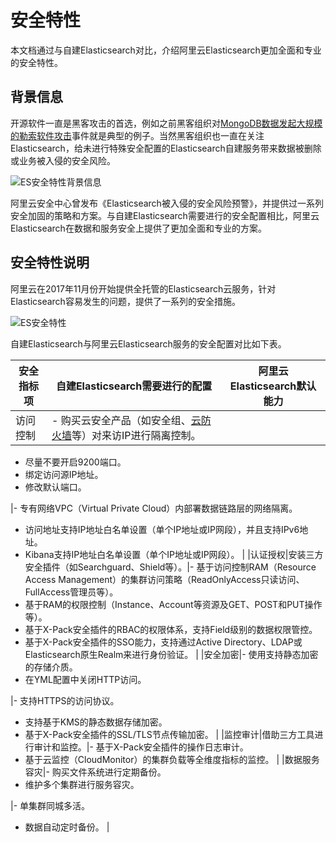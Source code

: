 # 安全特性

本文档通过与自建Elasticsearch对比，介绍阿里云Elasticsearch更加全面和专业的安全特性。

## 背景信息

开源软件一直是黑客攻击的首选，例如之前黑客组织对[MongoDB数据发起大规模的勒索软件攻击](https://help.aliyun.com/noticelist/articleid/20527251.html)事件就是典型的例子。当然黑客组织也一直在关注Elasticsearch，给未进行特殊安全配置的Elasticsearch自建服务带来数据被删除或业务被入侵的安全风险。

![ES安全特性背景信息](https://static-aliyun-doc.oss-cn-hangzhou.aliyuncs.com/assets/img/zh-CN/5098740951/p52244.png)

阿里云安全中心曾发布《Elasticsearch被入侵的安全风险预警》，并提供过一系列安全加固的策略和方案。与自建Elasticsearch需要进行的安全配置相比，阿里云Elasticsearch在数据和服务安全上提供了更加全面和专业的方案。

## 安全特性说明

阿里云在2017年11月份开始提供全托管的Elasticsearch云服务，针对Elasticsearch容易发生的问题，提供了一系列的安全措施。

![ES安全特性](https://static-aliyun-doc.oss-cn-hangzhou.aliyuncs.com/assets/img/zh-CN/5098740951/p52236.png)

自建Elasticsearch与阿里云Elasticsearch服务的安全配置对比如下表。

|安全指标项|自建Elasticsearch需要进行的配置|阿里云Elasticsearch默认能力|
|-----|----------------------|--------------------|
|访问控制|-   购买云安全产品（如安全组、[云防火墙]()等）对来访IP进行隔离控制。
-   尽量不要开启9200端口。
-   绑定访问源IP地址。
-   修改默认端口。

|-   专有网络VPC（Virtual Private Cloud）内部署数据链路层的网络隔离。
-   访问地址支持IP地址白名单设置（单个IP地址或IP网段），并且支持IPv6地址。
-   Kibana支持IP地址白名单设置（单个IP地址或IP网段）。 |
|认证授权|安装三方安全插件（如Searchguard、Shield等）。|-   基于访问控制RAM（Resource Access Management）的集群访问策略（ReadOnlyAccess只读访问、FullAccess管理员等）。
-   基于RAM的权限控制（Instance、Account等资源及GET、POST和PUT操作等）。
-   基于X-Pack安全插件的RBAC的权限体系，支持Field级别的数据权限管控。
-   基于X-Pack安全插件的SSO能力，支持通过Active Directory、LDAP或Elasticsearch原生Realm来进行身份验证。 |
|安全加密|-   使用支持静态加密的存储介质。
-   在YML配置中关闭HTTP访问。

|-   支持HTTPS的访问协议。
-   支持基于KMS的静态数据存储加密。
-   基于X-Pack安全插件的SSL/TLS节点传输加密。 |
|监控审计|借助三方工具进行审计和监控。|-   基于X-Pack安全插件的操作日志审计。
-   基于云监控（CloudMonitor）的集群负载等全维度指标的监控。 |
|数据服务容灾|-   购买文件系统进行定期备份。
-   维护多个集群进行服务容灾。

|-   单集群同城多活。
-   数据自动定时备份。 |

